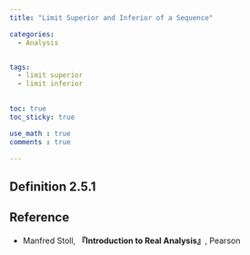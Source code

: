 ```yaml
---
title: "Limit Superior and Inferior of a Sequence"

categories:
  - Analysis


tags:
  - limit superior
  - limit inferior
 

toc: true
toc_sticky: true

use_math : true
comments : true

---
```

## Definition 2.5.1

$$\tag*{$\square$}$$
## Reference
- Manfred Stoll,  **『**Introduction to Real Analysis**』**, Pearson
